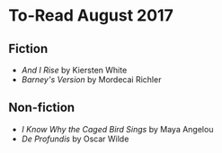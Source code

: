 # To-Read August 2017

## Fiction
- *And I Rise* by Kiersten White
- *Barney's Version* by Mordecai Richler

## Non-fiction
- *I Know Why the Caged Bird Sings* by Maya Angelou
- *De Profundis* by Oscar Wilde
